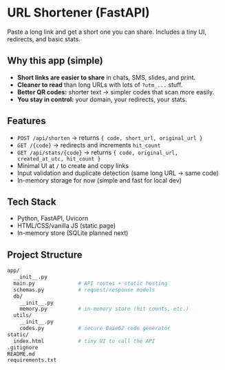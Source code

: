 # URL Shortener (FastAPI)

Paste a long link and get a short one you can share. Includes a tiny UI, redirects, and basic stats.

## Why this app (simple)

- **Short links are easier to share** in chats, SMS, slides, and print.
- **Cleaner to read** than long URLs with lots of `?utm_...` stuff.
- **Better QR codes:** shorter text → simpler codes that scan more easily.
- **You stay in control:** your domain, your redirects, your stats.

## Features
- `POST /api/shorten` → returns `{ code, short_url, original_url }`
- `GET /{code}` → redirects and increments `hit_count`
- `GET /api/stats/{code}` → returns `{ code, original_url, created_at_utc, hit_count }`
- Minimal UI at `/` to create and copy links
- Input validation and duplicate detection (same long URL → same code)
- In-memory storage for now (simple and fast for local dev)

## Tech Stack
- Python, FastAPI, Uvicorn
- HTML/CSS/vanilla JS (static page)
- In-memory store (SQLite planned next)

## Project Structure
```bash
app/
  __init__.py
  main.py              # API routes + static hosting
  schemas.py           # request/response models
  db/
    __init__.py
    memory.py          # in-memory store (hit counts, etc.)
  utils/
    __init__.py
    codes.py           # secure Base62 code generator
static/
  index.html           # tiny UI to call the API
.gitignore
README.md
requirements.txt

